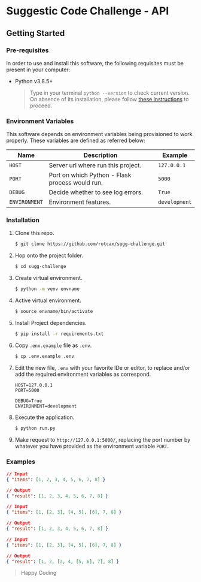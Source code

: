 # Suggestic Code Challenge - API

## Getting Started

### Pre-requisites

In order to use and install this software, the following requisites must be present in your computer:

- Python v3.8.5+
  > Type in your terminal `python --version` to check current version. On absence of its installation, please follow [these instructions](https://www.python.org/downloads/) to proceed.

### Environment Variables

This software depends on environment variables being provisioned to work properly. These variables are defined as referred below:

| Name            | Description                                            | Example                     |
| --------------- | ------------------------------------------------------ | --------------------------- |
| `HOST`          | Server url where run this project.                     | `127.0.0.1`                 |
| `PORT`          | Port on which Python - Flask process would run.        | `5000`                      |
| `DEBUG`         | Decide whether to see log errors.                      | `True`                      |
| `ENVIRONMENT`   | Environment features.                                  | `development`               |

### Installation

1. Clone this repo.
   ```sh
   $ git clone https://github.com/rotcax/sugg-challenge.git
   ```
2. Hop onto the project folder.
   ```sh
   $ cd sugg-challenge
   ```
3. Create virtual environment.
   ```sh
   $ python -m venv envname
   ```
4. Active virtual environment.
   ```sh
   $ source envname/bin/activate
   ```
5. Install Project dependencies.
   ```sh
   $ pip install -r requirements.txt
   ```
6. Copy `.env.example` file as `.env`.
   ```sh
   $ cp .env.example .env
   ```
7. Edit the new file, `.env` with your favorite IDe or editor, to replace and/or add the required environment variables as correspond.
   ```env
   HOST=127.0.0.1
   PORT=5000

   DEBUG=True
   ENVIRONMENT=development
   ```
8. Execute the application.
   ```sh
   $ python run.py
   ```
9. Make request to `http://127.0.0.1:5000/`, replacing the port number by whatever you have provided as the environment variable `PORT`.


### Examples
```json
// Input
{ "items": [1, 2, 3, 4, 5, 6, 7, 8] }

// Output
{ "result": [1, 2, 3, 4, 5, 6, 7, 8] }

// Input 
{ "items": [1, [2, 3], [4, 5], [6], 7, 8] }

// Output
{ "result": [1, 2, 3, 4, 5, 6, 7, 8] }

// Input 
{ "items": [1, [2, 3], [4, 5], [6], 7, 8] }

// Output
{ "result": [1, 2, [3, 4, [5, 6], 7], 8] }
```

> Happy Coding
